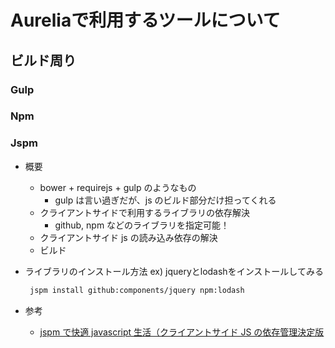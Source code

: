 # Aureliaで利用するツールについて

## ビルド周り

### Gulp

### Npm

### Jspm

- 概要
   - bower + requirejs + gulp のようなもの
      - gulp は言い過ぎだが、js のビルド部分だけ担ってくれる
   - クライアントサイドで利用するライブラリの依存解決
      - github, npm などのライブラリを指定可能！
   - クライアントサイド js の読み込み依存の解決
   - ビルド

- ライブラリのインストール方法
   ex) jqueryとlodashをインストールしてみる
   ```bash
    jspm install github:components/jquery npm:lodash
   ```

- 参考
   - [jspm で快適 javascript 生活（クライアントサイド JS の依存管理決定版](http://qiita.com/hrsh7th@github/items/0a225c46ba17196b9a55)
